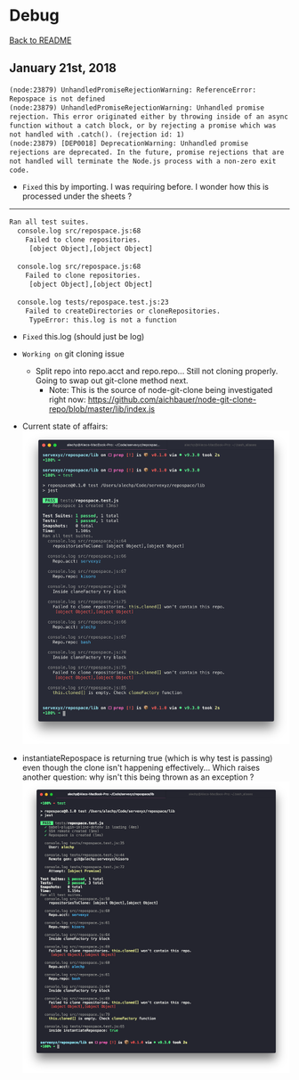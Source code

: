 # Debug

[Back to README](../README.md)

## January 21st, 2018

```
(node:23879) UnhandledPromiseRejectionWarning: ReferenceError: Repospace is not defined
(node:23879) UnhandledPromiseRejectionWarning: Unhandled promise rejection. This error originated either by throwing inside of an async function without a catch block, or by rejecting a promise which was not handled with .catch(). (rejection id: 1)
(node:23879) [DEP0018] DeprecationWarning: Unhandled promise rejections are deprecated. In the future, promise rejections that are not handled will terminate the Node.js process with a non-zero exit code.
```

* `Fixed` this by importing. I was requiring before. I wonder how this is processed under the sheets ?

---

```
Ran all test suites.
  console.log src/repospace.js:68
    Failed to clone repositories.
     [object Object],[object Object]

  console.log src/repospace.js:68
    Failed to clone repositories.
     [object Object],[object Object]

  console.log tests/repospace.test.js:23
    Failed to createDirectories or cloneRepositories.
     TypeError: this.log is not a function
```

* `Fixed` this.log (should just be log)
* `Working on` git cloning issue

  * Split repo into repo.acct and repo.repo... Still not cloning properly. Going to swap out git-clone method next.
    * Note: This is the source of node-git-clone being investigated right now: https://github.com/aichbauer/node-git-clone-repo/blob/master/lib/index.js

* Current state of affairs:
  ![debugAHP001](./images/debugAHP001.png)

* instantiateRepospace is returning true (which is why test is passing) even though the clone isn't happening effectively... Which raises another question: why isn't this being thrown as an exception ?
  ![debugAHP001](./images/debugAHP002.png)
